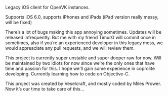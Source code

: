Legacy iOS client for OpenVK instances.

Supports iOS 6.0, supports iPhones and iPads (iPad version really messy, will be fixed)

There’s a lot of bugs making this app annoying sometimes. Updates will be released infrequently. But me with my friend TimurG will commit once in sometimes, also if you’re an experienced developer in this legacy mess, we would appreaciate any pull requests, and we will review them.

This project is currently super unstable and super dooper raw for now. Will be maintained by two idiots for now since we’re the only ones that have time and passion for this. I hope we'll gain some experience in coprolite developing. Currently learning how to code on Objective-C.

This project was created by Veselcraft, and mostly coded by Miles Prower. Now it’s our time to take care of this…
